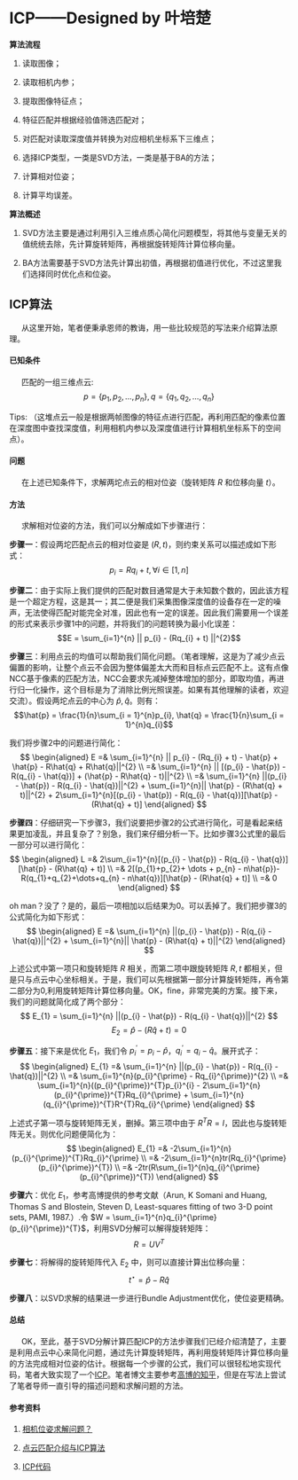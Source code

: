 # ICP——Designed by 叶培楚

**算法流程**

1. 读取图像；

2. 读取相机内参；

3. 提取图像特征点；

4. 特征匹配并根据经验值筛选匹配对；
   
5. 对匹配对读取深度值并转换为对应相机坐标系下三维点；

6. 选择ICP类型，一类是SVD方法，一类是基于BA的方法；

7. 计算相对位姿；

8. 计算平均误差。


**算法概述**

1. SVD方法主要是通过利用引入三维点质心简化问题模型，将其他与变量无关的值统统去除，先计算旋转矩阵，再根据旋转矩阵计算位移向量。
   
2. BA方法需要基于SVD方法先计算出初值，再根据初值进行优化，不过这里我们选择同时优化点和位姿。


## ICP算法

&ensp; &ensp; 从这里开始，笔者便秉承恩师的教诲，用一些比较规范的写法来介绍算法原理。

#### 已知条件

&ensp; &ensp; 匹配的一组三维点云:
$$p = \{p_{1}, p_{2}, \dots, p_{n} \}, q = \{q_{1}, q_{2}, \dots, q_{n} \}$$

Tips: （这堆点云一般是根据两帧图像的特征点进行匹配，再利用匹配的像素位置在深度图中查找深度值，利用相机内参以及深度值进行计算相机坐标系下的空间点）。


#### 问题

&ensp; &ensp; 在上述已知条件下，求解两坨点云的相对位姿（旋转矩阵 $R$ 和位移向量 $t$）。


#### 方法

&ensp; &ensp; 求解相对位姿的方法，我们可以分解成如下步骤进行：

**步骤一**：假设两坨匹配点云的相对位姿是 $(R, t)$，则约束关系可以描述成如下形式：
$$p_{i} = Rq_{i} + t, \forall{i} \in [1, n]$$

**步骤二**：由于实际上我们提供的匹配对数目通常是大于未知数个数的，因此该方程是一个超定方程，这是其一；其二便是我们采集图像深度值的设备存在一定的噪声，无法使得匹配对能完全对准，因此也有一定的误差。因此我们需要用一个误差的形式来表示步骤1中的问题，并将我们的问题转换为最小化误差：
$$E = \sum_{i=1}^{n} || p_{i} - (Rq_{i} + t) ||^{2}$$

**步骤三**：利用点云的均值可以帮助我们简化问题。（笔者理解，这是为了减少点云偏置的影响，让整个点云不会因为整体偏差太大而和目标点云匹配不上。这有点像NCC基于像素的匹配方法，NCC会要求先减掉整体增加的部分，即取均值，再进行归一化操作，这个目标是为了消除比例光照误差。如果有其他理解的读者，欢迎交流）。假设两坨点云的中心为 $\hat{p}, \hat{q}$。则有：
$$\hat{p} = \frac{1}{n}\sum_{i = 1}^{n}p_{i}, \hat{q} = \frac{1}{n}\sum_{i = 1}^{n}q_{i}$$

我们将步骤2中的问题进行简化：
$$
\begin{aligned}
E =& \sum_{i=1}^{n} || p_{i} - (Rq_{i} + t) - \hat{p} + \hat{p} - R\hat{q} + R\hat{q}||^{2} 
\\ =& \sum_{i=1}^{n} || [(p_{i} - \hat{p}) - R(q_{i} - \hat{q})] + (\hat{p} - R\hat{q} - t)||^{2} 
\\ =& \sum_{i=1}^{n} ||(p_{i} - \hat{p}) - R(q_{i} - \hat{q})||^{2} + \sum_{i=1}^{n}|| \hat{p} - (R\hat{q} + t)||^{2} + 2\sum_{i=1}^{n}[(p_{i} - \hat{p}) - R(q_{i} - \hat{q})][\hat{p} - (R\hat{q} + t)]
\end{aligned}
$$

**步骤四**：仔细研究一下步骤3，我们说要把步骤2的公式进行简化，可是看起来结果更加凌乱，并且复杂了？别急，我们来仔细分析一下。比如步骤3公式里的最后一部分可以进行简化：
$$
\begin{aligned}
L =& 2\sum_{i=1}^{n}[(p_{i} - \hat{p}) - R(q_{i} - \hat{q})][\hat{p} - (R\hat{q} + t)]
\\ =& 2[(p_{1}+p_{2}+ \dots + p_{n} - n\hat{p})-R(q_{1}+q_{2}+\dots+q_{n} - n\hat{q})][\hat{p} - (R\hat{q} + t)]
\\ =& 0
\end{aligned}
$$

oh man？没了？是的，最后一项相加以后结果为0。可以丢掉了。我们把步骤3的公式简化为如下形式：
$$
\begin{aligned}
E =& \sum_{i=1}^{n} ||(p_{i} - \hat{p}) - R(q_{i} - \hat{q})||^{2} + \sum_{i=1}^{n}|| \hat{p} - (R\hat{q} + t)||^{2}
\end{aligned}
$$

上述公式中第一项只和旋转矩阵 $R$ 相关，而第二项中跟旋转矩阵 $R, t$ 都相关，但是只与点云中心坐标相关。于是，我们可以先根据第一部分计算旋转矩阵，再令第二部分为0,利用旋转矩阵计算位移向量。OK，fine，非常完美的方案。接下来，我们的问题就简化成了两个部分：
$$ E_{1} = \sum_{i=1}^{n} ||(p_{i} - \hat{p}) - R(q_{i} - \hat{q})||^{2} $$
$$ E_{2} = \hat{p} - (R\hat{q} + t) = 0 $$

**步骤五**：接下来是优化 $E_{1}$，我们令 $p_{i}^{\prime} = p_{i}-\hat{p}$，$q_{i}^{\prime} = q_{i}-\hat{q}$。展开式子：
$$
\begin{aligned} 
E_{1} =& \sum_{i=1}^{n} ||(p_{i} - \hat{p}) - R(q_{i} - \hat{q})||^{2} 
\\ =& \sum_{i=1}^{n}(p_{i}^{\prime} - Rq_{i}^{\prime})^{2}
\\ =& \sum_{i=1}^{n}((p_{i}^{\prime})^{T}p_{i}^{i} - 2\sum_{i=1}^{n}(p_{i}^{\prime})^{T}Rq_{i}^{\prime} + \sum_{i=1}^{n}(q_{i}^{\prime})^{T}R^{T}Rq_{i}^{\prime}
\end{aligned}
$$

上述式子第一项与旋转矩阵无关，删掉。第三项中由于 $R^{T}R = I$，因此也与旋转矩阵无关。则优化问题便简化为：
$$
\begin{aligned} 
E_{1} =& -2\sum_{i=1}^{n}(p_{i}^{\prime})^{T}Rq_{i}^{\prime}
\\ =& -2\sum_{i=1}^{n}tr(Rq_{i}^{\prime}(p_{i}^{\prime})^{T})
\\ =& -2tr(R\sum_{i=1}^{n}q_{i}^{\prime}(p_{i}^{\prime})^{T})
\end{aligned}
$$

**步骤六**：优化 $E_{1}$，参考高博提供的参考文献（Arun, K Somani and Huang, Thomas S and Blostein, Steven D, Least-squares fitting of two 3-D point sets, PAMI, 1987.）.令 $W = \sum_{i=1}^{n}q_{i}^{\prime}(p_{i}^{\prime})^{T}$，利用SVD分解可以解得旋转矩阵：
$$R = UV^{T}$$


**步骤七**：将解得的旋转矩阵代入 $E_{2}$ 中，则可以直接计算出位移向量：
$$t^{\star} = \hat{p} - R\hat{q}$$ 


**步骤八**：以SVD求解的结果进一步进行Bundle Adjustment优化，使位姿更精确。


#### 总结

&ensp; &ensp; OK，至此，基于SVD分解计算匹配ICP的方法步骤我们已经介绍清楚了，主要是利用点云中心来简化问题，通过先计算旋转矩阵，再利用旋转矩阵计算位移向量的方法完成相对位姿的估计。根据每一个步骤的公式，我们可以很轻松地实现代码，笔者大致实现了一个[ICP](https://github.com/yepeichu123/slam_module/tree/master/ICP)。笔者博文主要参考[高博的知乎](https://www.zhihu.com/question/51510464)，但是在写法上尝试了笔者导师一直引导的描述问题和求解问题的方法。


#### 参考资料

1. [相机位姿求解问题？](https://www.zhihu.com/question/51510464)

2. [点云匹配介绍与ICP算法](https://blog.csdn.net/qq_41581769/article/details/89460153)

3. [ICP代码](https://github.com/yepeichu123/slam_module/tree/master/ICP)